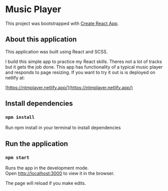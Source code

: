 # Music Player

This project was bootstrapped with [Create React App](https://github.com/facebook/create-react-app).

## About this application

This application was built using React and SCSS.

I build this simple app to practice my React skills. Theres not a lot of tracks but it gets the job done. This app has functionality of a typical music player and responds to page resizing. If you want to try it out is is deployed on netlify at:

[https://ntmplayer.netlify.app/](https://ntmplayer.netlify.app/)

## Install dependencies

### `npm install`

Run npm install in your terminal to install dependencies

## Run the application

### `npm start`

Runs the app in the development mode.\
Open [http://localhost:3000](http://localhost:3000) to view it in the browser.

The page will reload if you make edits.


